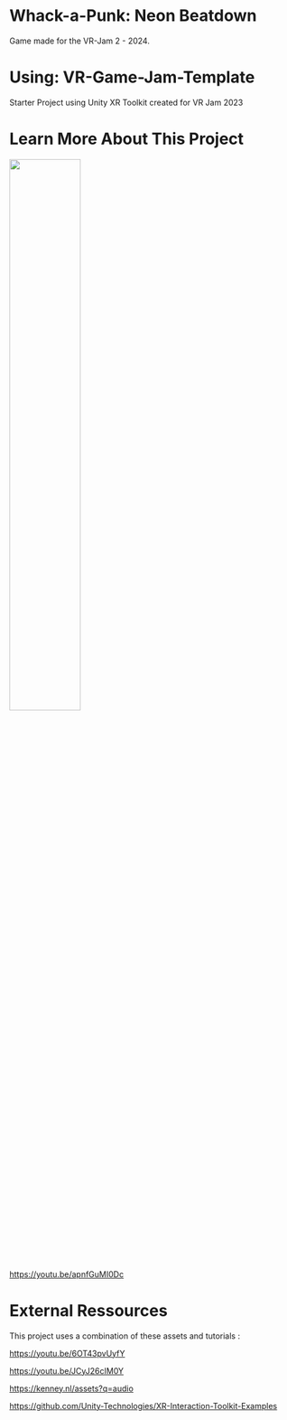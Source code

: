# Whack-a-Punk: Neon Beatdown
Game made for the VR-Jam 2 - 2024.  







# Using: VR-Game-Jam-Template
 Starter Project using Unity XR Toolkit created for VR Jam 2023

# Learn More About This Project
[<img src="https://i.ytimg.com/vi/apnfGuMI0Dc/maxresdefault.jpg" width="50%">](https://youtu.be/apnfGuMI0Dc)

https://youtu.be/apnfGuMI0Dc

# External Ressources
This project uses a combination of these assets and tutorials :

https://youtu.be/6OT43pvUyfY

https://youtu.be/JCyJ26cIM0Y

https://kenney.nl/assets?q=audio

https://github.com/Unity-Technologies/XR-Interaction-Toolkit-Examples
